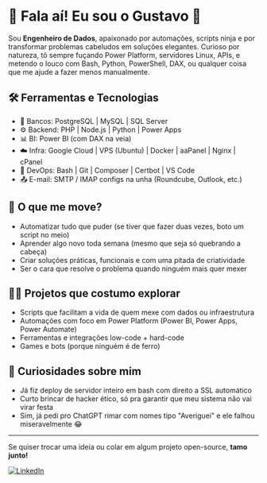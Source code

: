 # 👋 Fala aí! Eu sou o Gustavo 🚀

Sou **Engenheiro de Dados**, apaixonado por automações, scripts ninja e por transformar problemas cabeludos em soluções elegantes. Curioso por natureza, tô sempre fuçando Power Platform, servidores Linux, APIs, e metendo o louco com Bash, Python, PowerShell, DAX, ou qualquer coisa que me ajude a fazer menos manualmente.

## 🛠️ Ferramentas e Tecnologias

- 💾 Bancos: PostgreSQL | MySQL | SQL Server
- ⚙️ Backend: PHP | Node.js | Python | Power Apps
- 📊 BI: Power BI (com DAX na veia)
- ☁️ Infra: Google Cloud | VPS (Ubuntu) | Docker | aaPanel | Nginx | cPanel
- 🔧 DevOps: Bash | Git | Composer | Certbot | VS Code
- 📤 E-mail: SMTP / IMAP configs na unha (Roundcube, Outlook, etc.)

## 🧠 O que me move?

- Automatizar tudo que puder (se tiver que fazer duas vezes, boto um script no meio)
- Aprender algo novo toda semana (mesmo que seja só quebrando a cabeça)
- Criar soluções práticas, funcionais e com uma pitada de criatividade
- Ser o cara que resolve o problema quando ninguém mais quer mexer

## 👨‍💻 Projetos que costumo explorar

- Scripts que facilitam a vida de quem mexe com dados ou infraestrutura
- Automações com foco em Power Platform (Power BI, Power Apps, Power Automate)
- Ferramentas e integrações low-code + hard-code
- Games e bots (porque ninguém é de ferro)

## 🧪 Curiosidades sobre mim

- Já fiz deploy de servidor inteiro em bash com direito a SSL automático
- Curto brincar de hacker ético, só pra garantir que meu sistema não vai virar festa
- Sim, já pedi pro ChatGPT rimar com nomes tipo "Averiguei" e ele falhou miseravelmente 😂

---

Se quiser trocar uma ideia ou colar em algum projeto open-source, **tamo junto!**

[![LinkedIn](https://img.shields.io/badge/LinkedIn-Gustavo-blue?style=flat&logo=linkedin)](https://www.linkedin.com/in/gustavoalexandermiranda)
